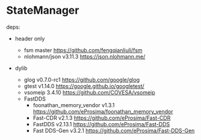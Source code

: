 # StateManager

deps:
- header only
  - fsm master https://github.com/fengqianliuli/fsm
  - nlohmann/json v3.11.3 https://json.nlohmann.me/

- dylib
  - glog v0.7.0-rc1 https://github.com/google/glog
  - gtest v1.14.0 https://google.github.io/googletest/
  - vsomeip 3.4.10 https://github.com/COVESA/vsomeip
  - FastDDS
    - foonathan_memory_vendor v1.3.1 https://github.com/eProsima/foonathan_memory_vendor
    - Fast-CDR v2.1.3 https://github.com/eProsima/Fast-CDR
    - FastDDS v2.13.1 https://github.com/eProsima/Fast-DDS
    - Fast DDS-Gen v3.2.1 https://github.com/eProsima/Fast-DDS-Gen